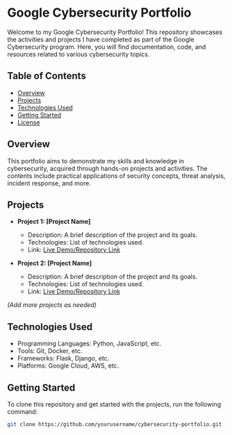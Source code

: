 # Google Cybersecurity Portfolio

Welcome to my Google Cybersecurity Portfolio! This repository showcases the activities and projects I have completed as part of the Google Cybersecurity program. Here, you will find documentation, code, and resources related to various cybersecurity topics.

## Table of Contents

- [Overview](#overview)
- [Projects](#projects)
- [Technologies Used](#technologies-used)
- [Getting Started](#getting-started)
- [License](#license)

## Overview

This portfolio aims to demonstrate my skills and knowledge in cybersecurity, acquired through hands-on projects and activities. The contents include practical applications of security concepts, threat analysis, incident response, and more.

## Projects

- **Project 1: [Project Name]**
  - Description: A brief description of the project and its goals.
  - Technologies: List of technologies used.
  - Link: [Live Demo/Repository Link](#)

- **Project 2: [Project Name]**
  - Description: A brief description of the project and its goals.
  - Technologies: List of technologies used.
  - Link: [Live Demo/Repository Link](#)

*(Add more projects as needed)*


## Technologies Used

- Programming Languages: Python, JavaScript, etc.
- Tools: Git, Docker, etc.
- Frameworks: Flask, Django, etc.
- Platforms: Google Cloud, AWS, etc.

## Getting Started

To clone this repository and get started with the projects, run the following command:

```bash
git clone https://github.com/yourusername/cybersecurity-portfolio.git
